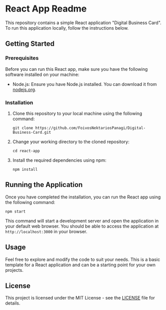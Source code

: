 # React App Readme

This repository contains a simple React application "Digital Business Card". To run this application locally, follow the instructions below.

## Getting Started

### Prerequisites

Before you can run this React app, make sure you have the following software installed on your machine:

- Node.js: Ensure you have Node.js installed. You can download it from [nodejs.org](https://nodejs.org/).

### Installation

1. Clone this repository to your local machine using the following command:

   ```
   git clone https://github.com/FoivosNektariosPanagi/Digital-Business-Card.git
   ```

2. Change your working directory to the cloned repository:

   ```
   cd react-app
   ```

3. Install the required dependencies using npm:

   ```
   npm install
   ```

## Running the Application

Once you have completed the installation, you can run the React app using the following command:

```
npm start
```

This command will start a development server and open the application in your default web browser. You should be able to access the application at `http://localhost:3000` in your browser.

## Usage

Feel free to explore and modify the code to suit your needs. This is a basic template for a React application and can be a starting point for your own projects.

## License

This project is licensed under the MIT License - see the [LICENSE](LICENSE) file for details.
